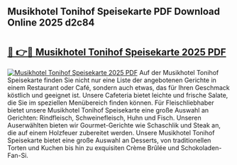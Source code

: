 ## Musikhotel Tonihof Speisekarte PDF Download Online 2025 d2c84

# <h2><a href="http://gc9mdm.nevu.top/?p=Musikhotel+Tonihof+Speisekarte">🔗 👉🔴 Musikhotel Tonihof Speisekarte 2025 PDF</a></h2>

[![Musikhotel Tonihof Speisekarte 2025 PDF](https://i.imgur.com/dBaPXMq.png)](http://gc9mdm.nevu.top/?p=Musikhotel+Tonihof+Speisekarte)
Auf der Musikhotel Tonihof Speisekarte finden Sie nicht nur eine Liste der angebotenen Gerichte in einem Restaurant oder Café, sondern auch etwas, das für Ihren Geschmack köstlich und geeignet ist. Unsere Cafeteria bietet leichte und frische Salate, die Sie im speziellen Menübereich finden können. Für Fleischliebhaber bietet unsere Musikhotel Tonihof Speisekarte eine große Auswahl an Gerichten: Rindfleisch, Schweinefleisch, Huhn und Fisch. Unseren Auserwählten bieten wir Gourmet-Gerichte wie Schaschlik und Steak an, die auf einem Holzfeuer zubereitet werden. Unsere Musikhotel Tonihof Speisekarte bietet eine große Auswahl an Desserts, von traditionellen Torten und Kuchen bis hin zu exquisiten Crème Brûlée und Schokoladen-Fan-Si.
